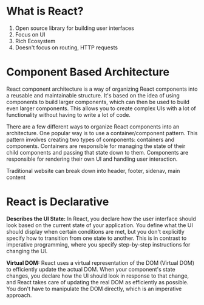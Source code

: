 # What is React?
1. Open source library for building user interfaces
2. Focus on UI
3. Rich Ecosystem
4. Doesn't focus on routing, HTTP requests

# Component Based Architecture
React component architecture is a way of organizing React components into a reusable and maintainable structure. It's based on the idea of using components to build larger components, which can then be used to build even larger components. This allows you to create complex UIs with a lot of functionality without having to write a lot of code.

There are a few different ways to organize React components into an architecture. One popular way is to use a container/component pattern. This pattern involves creating two types of components: containers and components. Containers are responsible for managing the state of their child components and passing that state down to them. Components are responsible for rendering their own UI and handling user interaction.

Traditional website can break down into header, footer, sidenav, main content

# React is Declarative
**Describes the UI State:** In React, you declare how the user interface should look based on the current state of your application. You define what the UI should display when certain conditions are met, but you don't explicitly specify how to transition from one state to another. This is in contrast to imperative programming, where you specify step-by-step instructions for changing the UI.

**Virtual DOM:** React uses a virtual representation of the DOM (Virtual DOM) to efficiently update the actual DOM. When your component's state changes, you declare how the UI should look in response to that change, and React takes care of updating the real DOM as efficiently as possible. You don't have to manipulate the DOM directly, which is an imperative approach.
